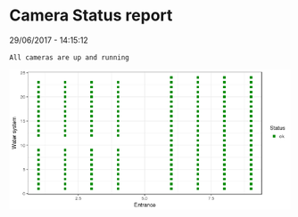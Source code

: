Camera Status report
================
29/06/2017 - 14:15:12

    All cameras are up and running

![](camreport_files/figure-markdown_github/unnamed-chunk-2-1.png)
